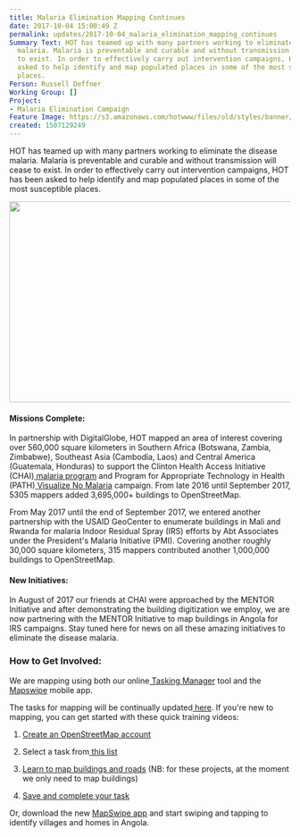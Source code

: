 ```yaml
---
title: Malaria Elimination Mapping Continues
date: 2017-10-04 15:00:49 Z
permalink: updates/2017-10-04_malaria_elimination_mapping_continues
Summary Text: HOT has teamed up with many partners working to eliminate the disease
  malaria. Malaria is preventable and curable and without transmission will cease
  to exist. In order to effectively carry out intervention campaigns, HOT has been
  asked to help identify and map populated places in some of the most susceptible
  places.
Person: Russell Deffner
Working Group: []
Project:
- Malaria Elimination Campaign
Feature Image: https://s3.amazonaws.com/hotwww/files/old/styles/banner/public/140909154833-malaria-map-story-top.jpg
created: 1507129249
---
```


<p><span id="docs-internal-guid-90d47749-e7e2-bc8a-73ac-fd6a48f7e6a4">HOT has teamed up with many partners working to eliminate the disease malaria. Malaria is preventable and curable and without transmission will cease to exist. In order to effectively carry out intervention campaigns, HOT has been asked to help identify and map populated places in some of the most susceptible places.</span></p><p><span><img src="https://s3.amazonaws.com/hotwww/files/old/140909154833-malaria-map-story-top_0.jpg" alt="" height="360" width="640"></span></p><h4 id="docs-internal-guid-90d47749-e7e2-dd40-343f-6eb6f7d8ab9f" dir="ltr">Missions Complete:</h4><p dir="ltr">In partnership with DigitalGlobe, HOT mapped an area of interest covering over 560,000 square kilometers in Southern Africa (Botswana, Zambia, Zimbabwe), Southeast Asia (Cambodia, Laos) and Central America (Guatemala, Honduras) to support the Clinton Health Access Initiative (CHAI)<a href="http://www.clintonhealthaccess.org/program/malaria/"> malaria program</a> and Program for Appropriate Technology in Health (PATH)<a href="http://visualizenomalaria.org/"> Visualize No Malaria</a> campaign. From late 2016 until September 2017, 5305 mappers added 3,695,000+ buildings to OpenStreetMap.</p><p dir="ltr">From May 2017 until the end of September 2017, we entered another partnership with the USAID GeoCenter to enumerate buildings in Mali and Rwanda for malaria Indoor Residual Spray (IRS) efforts by Abt Associates under the President's Malaria Initiative (PMI). Covering another roughly 30,000 square kilometers, 315 mappers contributed another 1,000,000 buildings to OpenStreetMap.</p><h4 dir="ltr">New Initiatives:</h4><p dir="ltr">In August of 2017 our friends at CHAI were approached by the MENTOR Initiative and after demonstrating the building digitization we employ, we are now partnering with the MENTOR Initiative to map buildings in Angola for IRS campaigns. Stay tuned here for news on all these amazing initiatives to eliminate the disease malaria.</p><h3 dir="ltr">How to Get Involved:</h3><p dir="ltr">We are mapping using both our online<a href="http://tasks.hotosm.org"> Tasking Manager</a> tool and the<a href="http://mapswipe.org/"> Mapswipe</a> mobile app.</p><p dir="ltr">The tasks for mapping will be continually updated<a href="http://tasks.hotosm.org/contribute?difficulty=ALL&amp;campaign=Malaria%20Elimination"> here</a>. If you're new to mapping, you can get started with these quick training videos:</p><ol><li dir="ltr"><p dir="ltr"><a href="http://www.youtube.com/embed/HDPvn1yg64w">Create an OpenStreetMap account</a></p></li><li dir="ltr"><p dir="ltr">Select a task from<a href="http://tasks.hotosm.org/?sort_by=priority&amp;direction=asc&amp;search=malaria"> this list</a></p></li><li dir="ltr"><p dir="ltr"><a href="http://www.youtube.com/embed/waX3Nhix0-0">Learn to map buildings and roads</a> (NB: for these projects, at the moment we only need to map buildings)</p></li><li dir="ltr"><p dir="ltr"><a href="http://www.youtube.com/embed/IpgD2lWHzys">Save and complete your task</a></p></li></ol><p dir="ltr">Or, download the new <a href="http://mapswipe.org/">MapSwipe app</a> and start swiping and tapping to identify villages and homes in Angola.</p><p>&nbsp;</p><p>&nbsp;</p>
